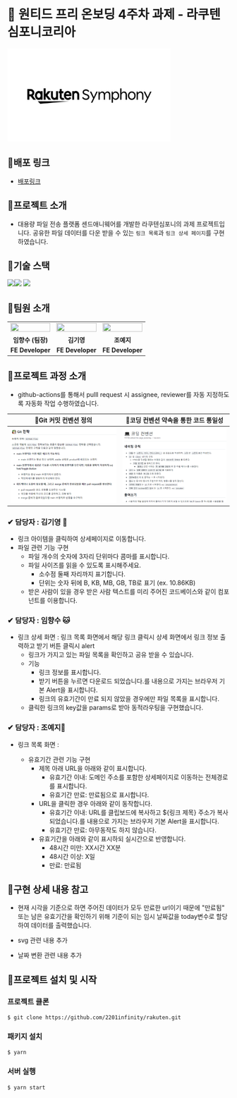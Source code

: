 # 📝 원티드 프리 온보딩 4주차 과제 - 라쿠텐심포니코리아

<img src="README.assets/라쿠텐로고.png" style="zoom:67%;" />





## 📌배포 링크

- [배포링크](https://youthful-northcutt-6990e7.netlify.app/)

## 📌프로젝트 소개

- 대용량 파일 전송 플랫폼 센드애니웨어를 개발한 라쿠텐심포니의 과제 프로젝트입니다. 공유한 파일 데이터를 다운 받을 수 있는 `링크 목록`과 `링크 상세 페이지`를 구현하였습니다.

## 📌기술 스택

![](https://img.shields.io/badge/TypeScript-3178C6?style=for-the-badge&logo=TypeScript&logoColor=white)![](https://img.shields.io/badge/React-20232A?style=for-the-badge&logo=react&logoColor=61DAFB) ![](https://img.shields.io/badge/styled--components-DB7093?style=for-the-badge&logo=styled-components&logoColor=white)

## 📌팀원 소개

<table align="center">
<tr >
<td align="center"><a href="https://github.com/perfumelim"><img src="https://avatars.githubusercontent.com/perfumelim" width="100%"  height="50%" /></a></td>
<td align="center"><a href="https://github.com/kykim00"><img src="https://avatars.githubusercontent.com/kykim00" width="100%"  height="65%"/></a></td>
<td align="center"><a href="https://github.com/yezyvibe"><img src="https://avatars.githubusercontent.com/yezyvibe" width="100%"  height="50%"/></a></td>
</tr>
<tr>
<td align="center"><b> 임향수 (팀장)</b></td>
<td align="center"><b>김기영</b></td>
<td align="center"><b>조예지</b></td>
</tr>
<tr>
<td align="center"><b>FE Developer</b></td>
<td align="center"><b>FE Developer</b></td>
<td align="center"><b>FE Developer</b></td>
</tr>
</table>


## 📌프로젝트 과정 소개

- github-actions를 통해서 pulll request 시 assignee, reviewer를 자동 지정하도록 자동화 작업 수행하였습니다.

|     🚥Git 커밋 컨벤션 정의     |           🔰코딩 컨벤션 약속을 통한 코드 통일성           |
| :---------------------------: | :------------------------------------------------------: |
| ![](README.assets/깃전략.png) | ![image-20220211221739552](README.assets/코딩컨벤션.png) |



### ✔ 담당자 : 김기영 🐶

* 링크 아이템을 클릭하여 상세페이지로 이동합니다.
* 파일 관련 기능 구현
  * 파일 개수의 숫자에 3자리 단위마다 콤마를 표시합니다.
  * 파일 사이즈를 읽을 수 있도록 표시해주세요.
    - 소수점 둘째 자리까지 표기합니다.
    - 단위는 숫자 뒤에 B, KB, MB, GB, TB로 표기 (ex. 10.86KB)
  * 받은 사람이 있을 경우 받은 사람 텍스트를 미리 주어진 코드베이스와 같이 컴포넌트를 이용합니다.

### ✔ 담당자 : 임향수 🐱

- 링크 상세 화면 : 링크 목록 화면에서 해당 링크 클릭시 상세 화면에서 링크 정보 출력하고 받기 버튼 클릭시 alert
  * 링크가 가지고 있는 파일 목록을 확인하고 공유 받을 수 있습니다.
  * 기능
    - 링크 정보를 표시합니다.
    - 받기 버튼을 누르면 다운로드 되었습니다.를 내용으로 가지는 브라우저 기본 Alert을 표시합니다.
    - 링크의 유효기간이 만료 되지 않았을 경우에만 파일 목록을 표시합니다.
  * 클릭한 링크의 key값을 params로 받아 동적라우팅을 구현했습니다.

### ✔ 담당자 : 조예지🐰

- 링크 목록 화면 :

  - 유효기간 관련 기능 구현
    - 제목 아래 URL을 아래와 같이 표시합니다.
      - 유효기간 이내: 도메인 주소를 포함한 상세페이지로 이동하는 전체경로를 표시합니다.
      - 유효기간 만료: 만료됨으로 표시합니다.
    - URL을 클릭한 경우 아래와 같이 동작합니다.
      - 유효기간 이내: URL를 클립보드에 복사하고 ${링크 제목} 주소가 복사 되었습니다.를 내용으로 가지는 브라우저 기본 Alert을 표시합니다.
      - 유효기간 만료: 아무동작도 하지 않습니다.
    - 유효기간을 아래와 같이 표시하되 실시간으로 반영합니다.
      - 48시간 미만: XX시간 XX분
      - 48시간 이상: X일
      - 만료: 만료됨

  

## 📌구현 상세 내용 참고

- 현재 시각을 기준으로 하면 주어진 데이터가 모두 만료한 url이기 때문에 "만료됨" 또는 남은 유효기간을 확인하기 위해 기준이 되는 임시 날짜값을 today변수로 할당하여 데이터를 출력했습니다. 

- svg 관련 내용 추가

- 날짜 변환 관련 내용 추가

  

## 📌프로젝트 설치 및 시작

### 프로젝트 클론

```
$ git clone https://github.com/2201infinity/rakuten.git
```

### 패키지 설치

```
$ yarn
```

### 서버 실행

```
$ yarn start
```

